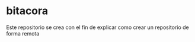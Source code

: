 # bitacora
Este repositorio se crea con el fin de explicar como crear un repositorio de forma remota
